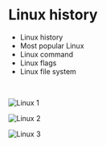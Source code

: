 
# Linux history
 - Linux history
 - Most popular Linux
 - Linux command
 - Linux flags
 - Linux file system
 <br> 

![Linux 1](https://user-images.githubusercontent.com/88389614/128146214-e0558d48-40ab-4a82-abe3-42b1e5343d48.jpeg)
 
 


![Linux 2](https://user-images.githubusercontent.com/88389614/128146222-9e8b5ff5-017a-41b1-ba5a-0a78625d87ce.jpeg)
 
 
 
 
![Linux 3](https://user-images.githubusercontent.com/88389614/128146235-e32f7df8-edea-48ea-b82d-5d2a9f8f0cdc.jpeg)

